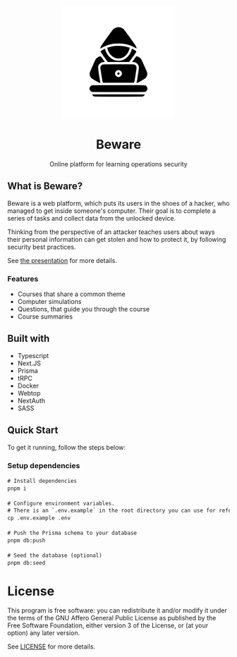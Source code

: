 <p align="center">
  <img width=256px src="./assets/hacker.svg" />
  <h1 align="center">Beware</h1>
  <p align="center">Online platform for learning operations security</p>
</p>

## What is Beware?

Beware is a web platform, which puts its users in the shoes of a hacker, who managed to get inside someone's computer. Their goal is to complete a series of tasks and collect data from the unlocked device.

Thinking from the perspective of an attacker teaches users about ways their personal information can get stolen and how to protect it, by following security best practices.

See [the presentation](./beware.pdf) for more details.

### Features

-   Courses that share a common theme
-   Computer simulations
-   Questions, that guide you through the course
-   Course summaries

## Built with

-   Typescript
-   Next.JS
-   Prisma
-   tRPC
-   Docker
-   Webtop
-   NextAuth
-   SASS

## Quick Start

To get it running, follow the steps below:

### Setup dependencies

```diff
# Install dependencies
pnpm i

# Configure environment variables.
# There is an `.env.example` in the root directory you can use for reference
cp .env.example .env

# Push the Prisma schema to your database
pnpm db:push

# Seed the database (optional)
pnpm db:seed
```

# License

This program is free software: you can redistribute it and/or modify
it under the terms of the GNU Affero General Public License as published by
the Free Software Foundation, either version 3 of the License, or
(at your option) any later version.

See [LICENSE](./LICENSE) for more details.
